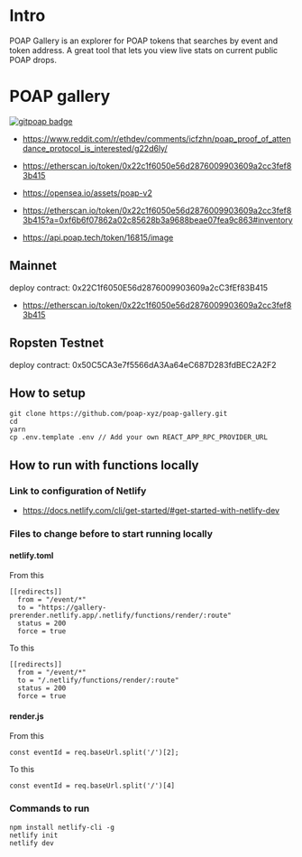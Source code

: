 # Intro
POAP Gallery is an explorer for POAP tokens that searches by event and token address.
A great tool that lets you view live stats on current public POAP drops.

# POAP gallery
[![gitpoap badge](https://public-api.gitpoap.io/v1/repo/poap-xyz/poap-gallery/badge)](https://www.gitpoap.io/gh/poap-xyz/poap-gallery)

* https://www.reddit.com/r/ethdev/comments/icfzhn/poap_proof_of_attendance_protocol_is_interested/g22d6ly/
* https://etherscan.io/token/0x22c1f6050e56d2876009903609a2cc3fef83b415
* https://opensea.io/assets/poap-v2
* https://etherscan.io/token/0x22c1f6050e56d2876009903609a2cc3fef83b415?a=0xf6b6f07862a02c85628b3a9688beae07fea9c863#inventory

* https://api.poap.tech/token/16815/image

## Mainnet

deploy contract: 0x22C1f6050E56d2876009903609a2cC3fEf83B415
* https://etherscan.io/token/0x22c1f6050e56d2876009903609a2cc3fef83b415

## Ropsten Testnet

deploy contract: 0x50C5CA3e7f5566dA3Aa64eC687D283fdBEC2A2F2


## How to setup

```
git clone https://github.com/poap-xyz/poap-gallery.git
cd
yarn
cp .env.template .env // Add your own REACT_APP_RPC_PROVIDER_URL
```

## How to run with functions locally
### Link to configuration of Netlify
* https://docs.netlify.com/cli/get-started/#get-started-with-netlify-dev


### Files to change before to start running locally 
#### netlify.toml
From this
```
[[redirects]]
  from = "/event/*"
  to = "https://gallery-prerender.netlify.app/.netlify/functions/render/:route"
  status = 200
  force = true
```
To this
```
[[redirects]]
  from = "/event/*"
  to = "/.netlify/functions/render/:route"
  status = 200
  force = true
```

#### render.js
From this
```
const eventId = req.baseUrl.split('/')[2];
```
To this
```
const eventId = req.baseUrl.split('/')[4]
```
### Commands to run
```
npm install netlify-cli -g
netlify init
netlify dev
```
